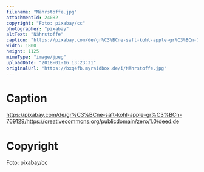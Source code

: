 ```yaml
---
filename: "Nährstoffe.jpg"
attachmentId: 24082
copyright: "Foto: pixabay/cc"
photographer: "pixabay"
altText: "Nährstoffe"
caption: "https://pixabay.com/de/gr%C3%BCne-saft-kohl-apple-gr%C3%BCn-769129/https://creativecommons.org/publicdomain/zero/1.0/deed.de"
width: 1800
height: 1125
mimeType: "image/jpeg"
uploadDate: "2018-01-16 13:23:31"
originalUrl: "https://bxq4fb.myraidbox.de/i/Nährstoffe.jpg"
---
```


# Caption

https://pixabay.com/de/gr%C3%BCne-saft-kohl-apple-gr%C3%BCn-769129/https://creativecommons.org/publicdomain/zero/1.0/deed.de

# Copyright

Foto: pixabay/cc
